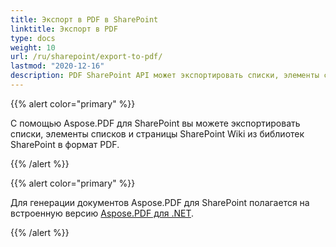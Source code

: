 ```yaml
---
title: Экспорт в PDF в SharePoint
linktitle: Экспорт в PDF
type: docs
weight: 10
url: /ru/sharepoint/export-to-pdf/
lastmod: "2020-12-16"
description: PDF SharePoint API может экспортировать списки, элементы списков и страницы SharePoint Wiki из библиотек SharePoint в формат PDF.
---
```


{{% alert color="primary" %}}

С помощью Aspose.PDF для SharePoint вы можете экспортировать списки, элементы списков и страницы SharePoint Wiki из библиотек SharePoint в формат PDF.

{{% /alert %}}

{{% alert color="primary" %}}

Для генерации документов Aspose.PDF для SharePoint полагается на встроенную версию [Aspose.PDF для .NET](http://www.aspose.com/categories/.net-components/aspose.pdf-for-.net/default.aspx).

{{% /alert %}}